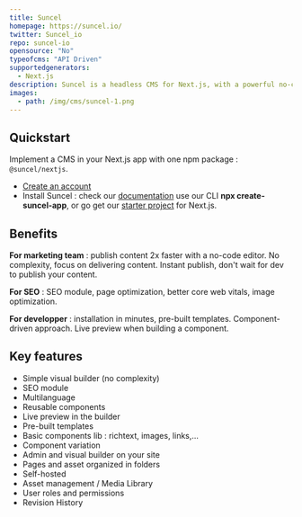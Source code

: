 ```yaml
---
title: Suncel
homepage: https://suncel.io/
twitter: Suncel_io
repo: suncel-io
opensource: "No"
typeofcms: "API Driven"
supportedgenerators:
  - Next.js
description: Suncel is a headless CMS for Next.js, with a powerful no-code visual builder to rapidly create pages and publish your content.
images:
  - path: /img/cms/suncel-1.png
---
```


## Quickstart

Implement a CMS in your Next.js app with one npm package : `@suncel/nextjs`.

- [Create an account](https://app.suncel.io/signup)
- Install Suncel : check our [documentation](https://docs.suncel.io/developer/getting-started/manual-setup) use our CLI **npx create-suncel-app**, or go get our [starter project](https://github.com/suncel-io/suncel-nextjs-starter) for Next.js.

## Benefits

**For marketing team** : publish content 2x faster with a no-code editor. No complexity, focus on delivering content. Instant publish, don't wait for dev to publish your content.

**For SEO** : SEO module, page optimization, better core web vitals, image optimization.

**For developper** : installation in minutes, pre-built templates. Component-driven approach. Live preview when building a component.

## Key features

- Simple visual builder (no complexity)
- SEO module
- Multilanguage
- Reusable components
- Live preview in the builder
- Pre-built templates
- Basic components lib : richtext, images, links,...
- Component variation
- Admin and visual builder on your site
- Pages and asset organized in folders
- Self-hosted
- Asset management / Media Library
- User roles and permissions
- Revision History
